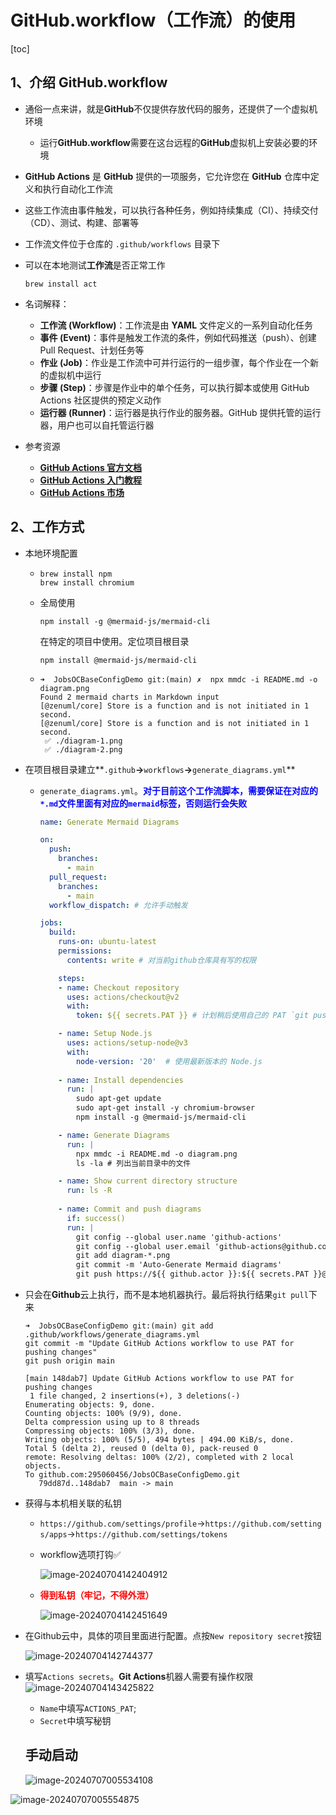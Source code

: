 # GitHub.workflow（工作流）的使用

[toc]

## 1、介绍 **GitHub.workflow**

* 通俗一点来讲，就是**GitHub**不仅提供存放代码的服务，还提供了一个虚拟机环境

  * 运行**GitHub.workflow**需要在这台远程的**GitHub**虚拟机上安装必要的环境

* **GitHub Actions** 是 **GitHub** 提供的一项服务，它允许您在 **GitHub** 仓库中定义和执行自动化工作流

* 这些工作流由事件触发，可以执行各种任务，例如持续集成（CI）、持续交付（CD）、测试、构建、部署等

* 工作流文件位于仓库的 `.github/workflows` 目录下

* 可以在本地测试**工作流**是否正常工作

  ```shell
  brew install act
  ```

* 名词解释：

  * **工作流 (Workflow)**：工作流是由 **YAML** 文件定义的一系列自动化任务
  * **事件 (Event)**：事件是触发工作流的条件，例如代码推送（push）、创建 Pull Request、计划任务等
  * **作业 (Job)**：作业是工作流中可并行运行的一组步骤，每个作业在一个新的虚拟机中运行
  * **步骤 (Step)**：步骤是作业中的单个任务，可以执行脚本或使用 GitHub Actions 社区提供的预定义动作
  * **运行器 (Runner)**：运行器是执行作业的服务器。GitHub 提供托管的运行器，用户也可以自托管运行器

* 参考资源

  * [**GitHub Actions 官方文档**](https://docs.github.com/en/actions)
  * [**GitHub Actions 入门教程**](https://docs.github.com/en/actions/learn-github-actions)
  * [**GitHub Actions 市场**](https://github.com/marketplace?type=actions)

## 2、工作方式

* 本地环境配置

  * ```shell
    brew install npm
    brew install chromium
    ```
  
  * 全局使用
  
    ```shell
    npm install -g @mermaid-js/mermaid-cli
    ```
  
    在特定的项目中使用。定位项目根目录
  
    ```shell
    npm install @mermaid-js/mermaid-cli
    ```
  
  * ```shell
    ➜  JobsOCBaseConfigDemo git:(main) ✗  npx mmdc -i README.md -o diagram.png
    Found 2 mermaid charts in Markdown input
    [@zenuml/core] Store is a function and is not initiated in 1 second.
    [@zenuml/core] Store is a function and is not initiated in 1 second.
     ✅ ./diagram-1.png
     ✅ ./diagram-2.png
    ```
  
* 在项目根目录建立**`.github`**→**`workflows`**→**`generate_diagrams.yml`**

  * `generate_diagrams.yml`。<font color=blue>**对于目前这个工作流脚本，需要保证在对应的`*.md`文件里面有对应的`mermaid`标签，否则运行会失败**</font>

    ```yml
    name: Generate Mermaid Diagrams
    
    on:
      push:
        branches:
          - main
      pull_request:
        branches:
          - main
      workflow_dispatch: # 允许手动触发
    
    jobs:
      build:
        runs-on: ubuntu-latest
        permissions:
          contents: write # 对当前github仓库具有写的权限
    
        steps:
        - name: Checkout repository
          uses: actions/checkout@v2
          with:
            token: ${{ secrets.PAT }} # 计划稍后使用自己的 PAT `git push` 对不同的存储库执行操作
    
        - name: Setup Node.js
          uses: actions/setup-node@v3
          with:
            node-version: '20'  # 使用最新版本的 Node.js
            
        - name: Install dependencies
          run: |
            sudo apt-get update
            sudo apt-get install -y chromium-browser
            npm install -g @mermaid-js/mermaid-cli
    
        - name: Generate Diagrams
          run: |
            npx mmdc -i README.md -o diagram.png
            ls -la # 列出当前目录中的文件
    
        - name: Show current directory structure
          run: ls -R
            
        - name: Commit and push diagrams
          if: success()
          run: |
            git config --global user.name 'github-actions'
            git config --global user.email 'github-actions@github.com'
            git add diagram-*.png
            git commit -m 'Auto-Generate Mermaid diagrams'
            git push https://${{ github.actor }}:${{ secrets.PAT }}@github.com/${{ github.repository }}.git HEAD:main
    ```
  
* 只会在**Github**云上执行，而不是本地机器执行。最后将执行结果`git pull`下来

  ```shell
  ➜  JobsOCBaseConfigDemo git:(main) git add .github/workflows/generate_diagrams.yml
  git commit -m "Update GitHub Actions workflow to use PAT for pushing changes"
  git push origin main
  
  [main 148dab7] Update GitHub Actions workflow to use PAT for pushing changes
   1 file changed, 2 insertions(+), 3 deletions(-)
  Enumerating objects: 9, done.
  Counting objects: 100% (9/9), done.
  Delta compression using up to 8 threads
  Compressing objects: 100% (3/3), done.
  Writing objects: 100% (5/5), 494 bytes | 494.00 KiB/s, done.
  Total 5 (delta 2), reused 0 (delta 0), pack-reused 0
  remote: Resolving deltas: 100% (2/2), completed with 2 local objects.
  To github.com:295060456/JobsOCBaseConfigDemo.git
     79dd87d..148dab7  main -> main
  ```
  
* 获得与本机相关联的私钥
  
  * `https://github.com/settings/profile`→`https://github.com/settings/apps`→`https://github.com/settings/tokens`
  
  * workflow选项打钩✅
  
    ![image-20240704142404912](./assets/image-20240704142404912.png)
  
  * <font color=red>**得到私钥（牢记，不得外泄）**</font>
  
    ![image-20240704142451649](./assets/image-20240704142451649.png)  

* 在Github云中，具体的项目里面进行配置。点按`New repository secret`按钮

  ![image-20240704142744377](./assets/image-20240704142744377.png)

* 填写`Actions secrets`。**Git Actions**机器人需要有操作权限
  ![image-20240704143425822](./assets/image-20240704143425822.png)
  
  * `Name`中填写`ACTIONS_PAT`;
  * `Secret`中填写秘钥
  
  ## 手动启动
  
  ![image-20240707005534108](./assets/image-20240707005534108.png)

![image-20240707005554875](./assets/image-20240707005554875.png)
